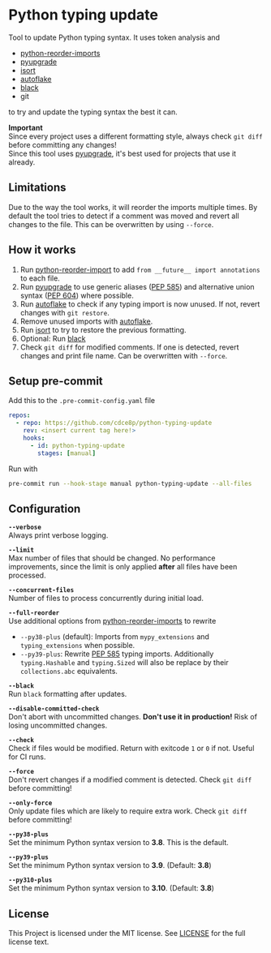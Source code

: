 # Python typing update

Tool to update Python typing syntax.
It uses token analysis and
- [python-reorder-imports][pri]
- [pyupgrade][pyu]
- [isort][isort]
- [autoflake][autoflake]
- [black][black]
- git

to try and update the typing syntax the best it can.

**Important**  
Since every project uses a different formatting style,
always check `git diff` before committing any changes!  
Since this tool uses [pyupgrade][pyu], it's best used for
projects that use it already.


## Limitations
Due to the way the tool works, it will reorder the imports multiple times.
By default the tool tries to detect if a comment was moved
and revert all changes to the file. This can be overwritten by using `--force`.


## How it works
1. Run [python-reorder-import][pri] to add
   `from __future__ import annotations` to each file.
2. Run [pyupgrade][pyu] to use generic aliases ([PEP 585][PEP585])
   and alternative union syntax ([PEP 604][PEP604]) where possible.
3. Run [autoflake][autoflake] to check if any typing import is now
   unused. If not, revert changes with `git restore`.
4. Remove unused imports with [autoflake][autoflake].
5. Run [isort][isort] to try to restore the previous formatting.
6. Optional: Run [black][black]
7. Check `git diff` for modified comments.
   If one is detected, revert changes and print file name.
   Can be overwritten with `--force`.


## Setup pre-commit

Add this to the `.pre-commit-config.yaml` file

```yaml
repos:
  - repo: https://github.com/cdce8p/python-typing-update
    rev: <insert current tag here!>
    hooks:
      - id: python-typing-update
        stages: [manual]
```

Run with
```bash
pre-commit run --hook-stage manual python-typing-update --all-files
```

## Configuration

**`--verbose`**  
Always print verbose logging.

**`--limit`**  
Max number of files that should be changed. No performance improvements,
since the limit is only applied **after** all files have been processed.

**`--concurrent-files`**  
Number of files to process concurrently during initial load.

**`--full-reorder`**  
Use additional options from [python-reorder-imports][pri] to rewrite
- `--py38-plus` (default): Imports from `mypy_extensions` and `typing_extensions` when possible.
- `--py39-plus`: Rewrite [PEP 585][PEP585] typing imports. Additionally `typing.Hashable` and `typing.Sized` will also be replace by their `collections.abc` equivalents.

**`--black`**  
Run `black` formatting after updates.

**`--disable-committed-check`**  
Don't abort with uncommitted changes. **Don't use it in production!**
Risk of losing uncommitted changes.

**`--check`**  
Check if files would be modified. Return with exitcode `1` or `0` if not. Useful for CI runs.

**`--force`**  
Don't revert changes if a modified comment is detected.
Check `git diff` before committing!

**`--only-force`**  
Only update files which are likely to require extra work.
Check `git diff` before committing!

**`--py38-plus`**  
Set the minimum Python syntax version to **3.8**. This is the default.

**`--py39-plus`**  
Set the minimum Python syntax version to **3.9**. (Default: **3.8**)

**`--py310-plus`**  
Set the minimum Python syntax version to **3.10**. (Default: **3.8**)


## License
This Project is licensed under the MIT license.
See [LICENSE](LICENSE) for the full license text.


[pri]: https://github.com/asottile/reorder_python_imports
[pyu]: https://github.com/asottile/pyupgrade
[isort]: https://github.com/PyCQA/isort
[autoflake]: https://github.com/myint/autoflake
[black]: https://github.com/psf/black
[PEP585]: https://www.python.org/dev/peps/pep-0585/
[PEP604]: https://www.python.org/dev/peps/pep-0604/
